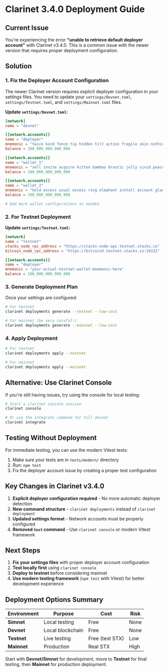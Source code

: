 # Clarinet 3.4.0 Deployment Guide

## Current Issue
You're experiencing the error **"unable to retrieve default deployer account"** with Clarinet v3.4.0. This is a common issue with the newer version that requires proper deployment configuration.

## Solution

### 1. Fix the Deployer Account Configuration

The newer Clarinet version requires explicit deployer configuration in your settings files. You need to update your `settings/Devnet.toml`, `settings/Testnet.toml`, and `settings/Mainnet.toml` files.

**Update `settings/Devnet.toml`:**
```toml
[network]
name = "devnet"

[[network.accounts]]
name = "deployer"
mnemonic = "twice kind fence tip hidden tilt action fragile skin nothing glory cousin green tomorrow spring wrist shed math olympic multiply hip blue scout claw"
balance = 100_000_000_000_000

[[network.accounts]]
name = "wallet_1"
mnemonic = "sell invite acquire kitten bamboo drastic jelly vivid peace spawn twice guilt pave pen trash pretty park cube fragile unaware remain midnight betray rebuild"
balance = 100_000_000_000_000

[[network.accounts]]
name = "wallet_2"
mnemonic = "hold excess usual excess ring elephant install account glad dry fragile donkey gaze humble truck breeze nation gasp vacuum limb head keep delay hospital"
balance = 100_000_000_000_000

# Add more wallet configurations as needed
```

### 2. For Testnet Deployment

**Update `settings/Testnet.toml`:**
```toml
[network]
name = "testnet"
stacks_node_rpc_address = "https://stacks-node-api.testnet.stacks.co"
bitcoin_node_rpc_address = "https://bitcoind.testnet.stacks.co:18332"

[[network.accounts]]
name = "deployer"
mnemonic = "your-actual-testnet-wallet-mnemonic-here"
balance = 100_000_000_000_000
```

### 3. Generate Deployment Plan

Once your settings are configured:

```bash
# For testnet
clarinet deployments generate --testnet --low-cost

# For mainnet (be very careful!)
clarinet deployments generate --mainnet --low-cost
```

### 4. Apply Deployment

```bash
# For testnet
clarinet deployments apply --testnet

# For mainnet
clarinet deployments apply --mainnet
```

## Alternative: Use Clarinet Console

If you're still having issues, try using the console for local testing:

```bash
# Start a clarinet console session
clarinet console

# Or use the integrate command for full devnet
clarinet integrate
```

## Testing Without Deployment

For immediate testing, you can use the modern Vitest tests:

1. Make sure your tests are in `tests/modern/` directory
2. Run: `npm test`
3. Fix the deployer account issue by creating a proper test configuration

## Key Changes in Clarinet v3.4.0

1. **Explicit deployer configuration required** - No more automatic deployer detection
2. **New command structure** - `clarinet deployments` instead of `clarinet deployment`
3. **Updated settings format** - Network accounts must be properly configured
4. **Removed `test` command** - Use `clarinet console` or modern Vitest framework

## Next Steps

1. **Fix your settings files** with proper deployer account configuration
2. **Test locally first** using `clarinet console`
3. **Deploy to testnet** before considering mainnet
4. **Use modern testing framework** (`npm test` with Vitest) for better development experience

## Deployment Options Summary

| Environment | Purpose | Cost | Risk |
|-------------|---------|------|------|
| **Simnet** | Local testing | Free | None |
| **Devnet** | Local blockchain | Free | None |
| **Testnet** | Live testing | Free (test STX) | Low |
| **Mainnet** | Production | Real STX | High |

Start with **Devnet/Simnet** for development, move to **Testnet** for final testing, then **Mainnet** for production deployment.
